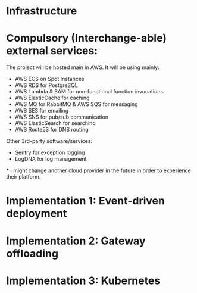 # Infrastructure

# Compulsory (Interchange-able) external services:
The project will be hosted main in AWS. It will be using mainly:
- AWS ECS on Spot Instances
- AWS RDS for PostgreSQL
- AWS Lambda & SAM for non-functional function invocations
- AWS ElasticCache for caching
- AWS MQ for RabbitMQ & AWS SQS for messaging
- AWS SES for emailing
- AWS SNS for pub/sub communication
- AWS ElasticSearch for searching
- AWS Route53 for DNS routing

Other 3rd-party software/services:
- Sentry for exception logging
- LogDNA for log management

\* I might change another cloud provider in the future in order to experience their platform.

# Implementation 1: Event-driven deployment

# Implementation 2: Gateway offloading

# Implementation 3: Kubernetes
